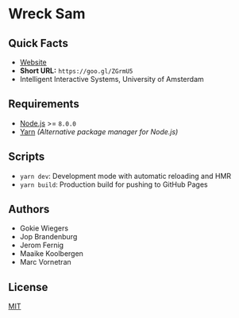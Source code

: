 # Wreck Sam

## Quick Facts
- [Website](https://marc1404.github.io/WreckSam/)
- **Short URL:** `https://goo.gl/ZGrmU5`
- Intelligent Interactive Systems, University of Amsterdam

## Requirements
- [Node.js](https://nodejs.org/en/) >= `8.0.0`
- [Yarn](https://yarnpkg.com/lang/en/) *(Alternative package manager for Node.js)*

## Scripts
- `yarn dev`: Development mode with automatic reloading and HMR
- `yarn build`: Production build for pushing to GitHub Pages

## Authors
- Gokie Wiegers
- Jop Brandenburg
- Jerom Fernig
- Maaike Koolbergen
- Marc Vornetran

## License
[MIT](https://github.com/marc1404/WreckSam/blob/master/LICENSE)
